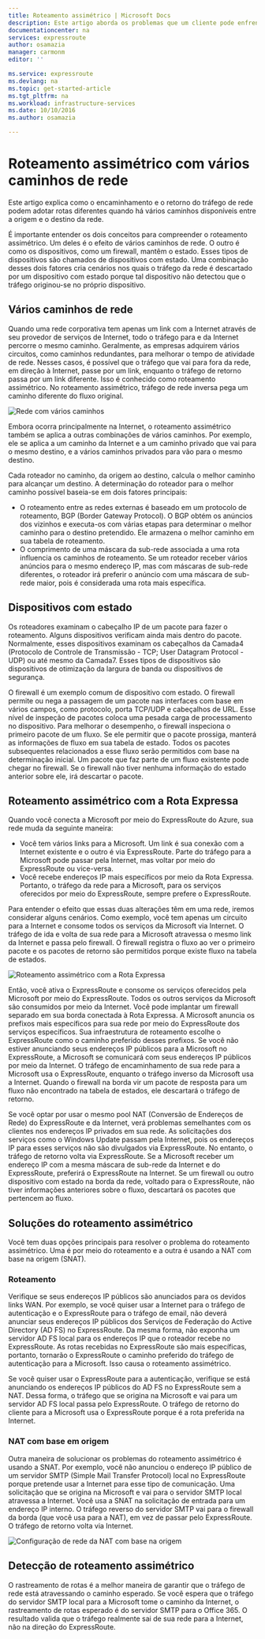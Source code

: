 ```yaml
---
title: Roteamento assimétrico | Microsoft Docs
description: Este artigo aborda os problemas que um cliente pode enfrentar no roteamento assimétrico em uma rede que tem vários links para um destino.
documentationcenter: na
services: expressroute
author: osamazia
manager: carmonm
editor: ''

ms.service: expressroute
ms.devlang: na
ms.topic: get-started-article
ms.tgt_pltfrm: na
ms.workload: infrastructure-services
ms.date: 10/10/2016
ms.author: osamazia

---
```

# <a name="asymmetric-routing-with-multiple-network-paths"></a>Roteamento assimétrico com vários caminhos de rede
Este artigo explica como o encaminhamento e o retorno do tráfego de rede podem adotar rotas diferentes quando há vários caminhos disponíveis entre a origem e o destino da rede.

É importante entender os dois conceitos para compreender o roteamento assimétrico. Um deles é o efeito de vários caminhos de rede. O outro é como os dispositivos, como um firewall, mantêm o estado. Esses tipos de dispositivos são chamados de dispositivos com estado. Uma combinação desses dois fatores cria cenários nos quais o tráfego da rede é descartado por um dispositivo com estado porque tal dispositivo não detectou que o tráfego originou-se no próprio dispositivo.

## <a name="multiple-network-paths"></a>Vários caminhos de rede
Quando uma rede corporativa tem apenas um link com a Internet através de seu provedor de serviços de Internet, todo o tráfego para e da Internet percorre o mesmo caminho. Geralmente, as empresas adquirem vários circuitos, como caminhos redundantes, para melhorar o tempo de atividade de rede. Nesses casos, é possível que o tráfego que vai para fora da rede, em direção à Internet, passe por um link, enquanto o tráfego de retorno passa por um link diferente. Isso é conhecido como roteamento assimétrico. No roteamento assimétrico, tráfego de rede inversa pega um caminho diferente do fluxo original.

![Rede com vários caminhos](./media/expressroute-asymmetric-routing/AsymmetricRouting3.png)

Embora ocorra principalmente na Internet, o roteamento assimétrico também se aplica a outras combinações de vários caminhos. Por exemplo, ele se aplica a um caminho da Internet e a um caminho privado que vai para o mesmo destino, e a vários caminhos privados para vão para o mesmo destino.

Cada roteador no caminho, da origem ao destino, calcula o melhor caminho para alcançar um destino. A determinação do roteador para o melhor caminho possível baseia-se em dois fatores principais:

* O roteamento entre as redes externas é baseado em um protocolo de roteamento, BGP (Border Gateway Protocol). O BGP obtém os anúncios dos vizinhos e executa-os com várias etapas para determinar o melhor caminho para o destino pretendido. Ele armazena o melhor caminho em sua tabela de roteamento.
* O comprimento de uma máscara da sub-rede associada a uma rota influencia os caminhos de roteamento. Se um roteador receber vários anúncios para o mesmo endereço IP, mas com máscaras de sub-rede diferentes, o roteador irá preferir o anúncio com uma máscara de sub-rede maior, pois é considerada uma rota mais específica.

## <a name="stateful-devices"></a>Dispositivos com estado
Os roteadores examinam o cabeçalho IP de um pacote para fazer o roteamento. Alguns dispositivos verificam ainda mais dentro do pacote. Normalmente, esses dispositivos examinam os cabeçalhos da Camada4 (Protocolo de Controle de Transmissão - TCP; User Datagram Protocol - UDP) ou até mesmo da Camada7. Esses tipos de dispositivos são dispositivos de otimização da largura de banda ou dispositivos de segurança. 

O firewall é um exemplo comum de dispositivo com estado. O firewall permite ou nega a passagem de um pacote nas interfaces com base em vários campos, como protocolo, porta TCP/UDP e cabeçalhos de URL. Esse nível de inspeção de pacotes coloca uma pesada carga de processamento no dispositivo. Para melhorar o desempenho, o firewall inspeciona o primeiro pacote de um fluxo. Se ele permitir que o pacote prossiga, manterá as informações de fluxo em sua tabela de estado. Todos os pacotes subsequentes relacionados a esse fluxo serão permitidos com base na determinação inicial. Um pacote que faz parte de um fluxo existente pode chegar no firewall. Se o firewall não tiver nenhuma informação do estado anterior sobre ele, irá descartar o pacote.

## <a name="asymmetric-routing-with-expressroute"></a>Roteamento assimétrico com a Rota Expressa
Quando você conecta a Microsoft por meio do ExpressRoute do Azure, sua rede muda da seguinte maneira:

* Você tem vários links para a Microsoft. Um link é sua conexão com a Internet existente e o outro é via ExpressRoute. Parte do tráfego para a Microsoft pode passar pela Internet, mas voltar por meio do ExpressRoute ou vice-versa.
* Você recebe endereços IP mais específicos por meio da Rota Expressa. Portanto, o tráfego da rede para a Microsoft, para os serviços oferecidos por meio do ExpressRoute, sempre prefere o ExpressRoute.

Para entender o efeito que essas duas alterações têm em uma rede, iremos considerar alguns cenários. Como exemplo, você tem apenas um circuito para a Internet e consome todos os serviços da Microsoft via Internet. O tráfego de ida e volta de sua rede para a Microsoft atravessa o mesmo link da Internet e passa pelo firewall. O firewall registra o fluxo ao ver o primeiro pacote e os pacotes de retorno são permitidos porque existe fluxo na tabela de estados.

![Roteamento assimétrico com a Rota Expressa](./media/expressroute-asymmetric-routing/AsymmetricRouting1.png)

Então, você ativa o ExpressRoute e consome os serviços oferecidos pela Microsoft por meio do ExpressRoute. Todos os outros serviços da Microsoft são consumidos por meio da Internet. Você pode implantar um firewall separado em sua borda conectada à Rota Expressa. A Microsoft anuncia os prefixos mais específicos para sua rede por meio do ExpressRoute dos serviços específicos. Sua infraestrutura de roteamento escolhe o ExpressRoute como o caminho preferido desses prefixos. Se você não estiver anunciando seus endereços IP públicos para a Microsoft no ExpressRoute, a Microsoft se comunicará com seus endereços IP públicos por meio da Internet. O tráfego de encaminhamento de sua rede para a Microsoft usa o ExpressRoute, enquanto o tráfego inverso da Microsoft usa a Internet. Quando o firewall na borda vir um pacote de resposta para um fluxo não encontrado na tabela de estados, ele descartará o tráfego de retorno.

Se você optar por usar o mesmo pool NAT (Conversão de Endereços de Rede) do ExpressRoute e da Internet, verá problemas semelhantes com os clientes nos endereços IP privados em sua rede. As solicitações dos serviços como o Windows Update passam pela Internet, pois os endereços IP para esses serviços não são divulgados via ExpressRoute. No entanto, o tráfego de retorno volta via ExpressRoute. Se a Microsoft receber um endereço IP com a mesma máscara de sub-rede da Internet e do ExpressRoute, preferirá o ExpressRoute na Internet. Se um firewall ou outro dispositivo com estado na borda da rede, voltado para o ExpressRoute, não tiver informações anteriores sobre o fluxo, descartará os pacotes que pertencem ao fluxo.

## <a name="asymmetric-routing-solutions"></a>Soluções do roteamento assimétrico
Você tem duas opções principais para resolver o problema do roteamento assimétrico. Uma é por meio do roteamento e a outra é usando a NAT com base na origem (SNAT).

### <a name="routing"></a>Roteamento
Verifique se seus endereços IP públicos são anunciados para os devidos links WAN. Por exemplo, se você quiser usar a Internet para o tráfego de autenticação e o ExpressRoute para o tráfego de email, não deverá anunciar seus endereços IP públicos dos Serviços de Federação do Active Directory (AD FS) no ExpressRoute. Da mesma forma, não exponha um servidor AD FS local para os endereços IP que o roteador recebe no ExpressRoute. As rotas recebidas no ExpressRoute são mais específicas, portanto, tornarão o ExpressRoute o caminho preferido do tráfego de autenticação para a Microsoft. Isso causa o roteamento assimétrico.

Se você quiser usar o ExpressRoute para a autenticação, verifique se está anunciando os endereços IP públicos do AD FS no ExpressRoute sem a NAT. Dessa forma, o tráfego que se origina na Microsoft e vai para um servidor AD FS local passa pelo ExpressRoute. O tráfego de retorno do cliente para a Microsoft usa o ExpressRoute porque é a rota preferida na Internet.

### <a name="source-based-nat"></a>NAT com base em origem
Outra maneira de solucionar os problemas do roteamento assimétrico é usando a SNAT. Por exemplo, você não anunciou o endereço IP público de um servidor SMTP (Simple Mail Transfer Protocol) local no ExpressRoute porque pretende usar a Internet para esse tipo de comunicação. Uma solicitação que se origina na Microsoft e vai para o servidor SMTP local atravessa a Internet. Você usa a SNAT na solicitação de entrada para um endereço IP interno. O tráfego reverso do servidor SMTP vai para o firewall da borda (que você usa para a NAT), em vez de passar pelo ExpressRoute. O tráfego de retorno volta via Internet.

![Configuração de rede da NAT com base na origem](./media/expressroute-asymmetric-routing/AsymmetricRouting2.png)

## <a name="asymmetric-routing-detection"></a>Detecção de roteamento assimétrico
O rastreamento de rotas é a melhor maneira de garantir que o tráfego de rede está atravessando o caminho esperado. Se você espera que o tráfego do servidor SMTP local para a Microsoft tome o caminho da Internet, o rastreamento de rotas esperado é do servidor SMTP para o Office 365. O resultado valida que o tráfego realmente sai de sua rede para a Internet, não na direção do ExpressRoute.

<!--HONumber=Oct16_HO2-->


